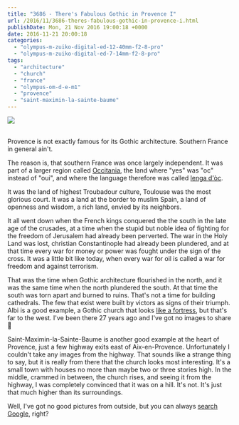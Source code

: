 ```yaml
---
title: "3686 - There's Fabulous Gothic in Provence I"
url: /2016/11/3686-theres-fabulous-gothic-in-provence-i.html
publishDate: Mon, 21 Nov 2016 19:00:18 +0000
date: 2016-11-21 20:00:18
categories: 
  - "olympus-m-zuiko-digital-ed-12-40mm-f2-8-pro"
  - "olympus-m-zuiko-digital-ed-7-14mm-f2-8-pro"
tags: 
  - "architecture"
  - "church"
  - "france"
  - "olympus-om-d-e-m1"
  - "provence"
  - "saint-maximin-la-sainte-baume"
---
```

<div class="container">
<div class="center"><a target="_blank" href="https://d25zfm9zpd7gm5.cloudfront.net/1200x1200/2016/20160622_112717_lr.jpg"><img class="webfeedsFeaturedVisual" src="https://d25zfm9zpd7gm5.cloudfront.net/0600x0600/2016/20160622_112717_lr.jpg" /></a></div>
</div>
<br />

Provence is not exactly famous for its Gothic architecture. Southern France in general ain't.

<a target="_blank" href="https://d25zfm9zpd7gm5.cloudfront.net/1200x1200/2016/20160622_111909_lr.jpg"><img style="margin: 0pt 0px 0pt 10px; float: right;" src="https://d25zfm9zpd7gm5.cloudfront.net/0150x0150/2016/20160622_111909_lr.jpg" alt="" border="0" /></a> The reason is, that southern France was once largely independent. It was part of a larger region called <a href="https://en.wikipedia.org/wiki/Occitania" target="_blank">Occitania</a>, the land where "yes" was "oc" instead of "oui", and where the language therefore was called <a href="https://en.wikipedia.org/wiki/Occitan_language" target="_blank">lenga d'òc</a>.

<a target="_blank" href="https://d25zfm9zpd7gm5.cloudfront.net/1200x1200/2016/20160622_112146_lr.jpg"><img style="margin: 0pt 10px 0pt 0px; float: left;" src="https://d25zfm9zpd7gm5.cloudfront.net/0150x0150/2016/20160622_112146_lr.jpg" alt="" border="0" /></a> It was the land of highest Troubadour culture, Toulouse was the most glorious court. It was a land at the border to muslim Spain, a land of openness and wisdom, a rich land, envied by its neighbors. 

It all went down when the French kings conquered the the south in the late age of the crusades, at a time when the stupid but noble idea of fighting for the freedom of Jerusalem had already been perverted. The war in the Holy Land was lost, christian Constantinople had already been plundered, and at that time every war for money or power was fought under the sign of the cross. It was a little bit like today, when every war for oil is called a war for freedom and against terrorism.

That was the time when Gothic architecture flourished in the north, and it was the same time when the north plundered the south. At that time the south was torn apart and burned to ruins. That's not a time for building cathedrals. The few that exist were built by victors as signs of their triumph. Albi is a good example, a Gothic church that looks <a href="https://en.wikipedia.org/wiki/Albi#/media/File:Albi_Sainte-C%C3%A9cile.JPG" target="_blank">like a fortress</a>, but that's far to the west. I've been there 27 years ago and I've got no images to share 🙂

Saint-Maximin-la-Sainte-Baume is another good example at the heart of Provence, just a few highway exits east of Aix-en-Provence. Unfortunately I couldn't take any images from the highway. That sounds like a strange thing to say, but it is really from there that the church looks most interesting. It's a small town with houses no more than maybe two or three stories high. In the middle, crammed in between, the church rises, and seeing it from the highway, I was completely convinced that it was on a hill. It's not. It's just that much higher than its surroundings.

Well, I've got no good pictures from outside, but you can always <a href="http://www.google.com/search?q=Saint-Maximin-la-Sainte-Baume&tbm=isch" target="_blank">search Google</a>, right?
